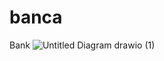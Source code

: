 # banca

Bank 
![Untitled Diagram drawio (1)](https://user-images.githubusercontent.com/56085495/175137863-8db16eb3-56b3-4527-b48e-7127ef5d507e.png)
